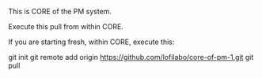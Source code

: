 This is CORE of the PM system.

Execute this pull from within CORE.

If you are starting fresh, within CORE, execute this:

git init
git remote add origin https://github.com/lofilabo/core-of-pm-1.git
git pull

